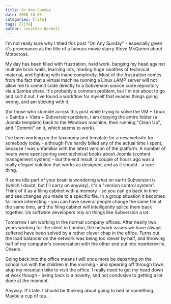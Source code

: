 ```yaml
---
title: On Any Sunday
date: 2008-10-05
categories: [life]
tags: [life]
author: Jonathan Beckett
---
```


I'm not really sure why I titled this post "On Any Sunday" - especially given it's provenance as the title of a famous movie starry Steve McQueen about Motocross.

My day has been filled with frustration, hard work, banging my head against multiple brick walls, learning lots, reading huge swathes of technical material, and fighting with inane complexity. Most of the frustration comes from the fact that a virtual machine running a Linux LAMP server will not allow me to commit code directly to a Subversion source code repository via a Samba share. It's probably a common problem, but I'm not about to go and sort it out. I've found a workflow for myself that evades things going wrong, and am sticking with it.

(for those who stumble across this post while trying to solve the VM + Linux + Samba + Vista + Subversion problem, I am copying the entire folder (a Joomla template) back to the Windows machine, then running "Clean Up", and "Commit" on it, which seems to work).

I've been working on the taxonomy and template for a new website for somebody today - although I've hardly billed any of the actual time I spent, because I was unfamiliar with the latest version of the platform. A number of hours were spent poring over technical books about Joomla (content management system) - but the end result, a couple of hours ago was a really elegant solution that works as designed, and as it should - a rare thing.

If some idle part of your brain is wondering what on earth Subversion is (which I doubt, but I'll carry on anyway), it's a "version control system". Think of it as a filing cabinet with a memory - so you can go back in time and see changes you made to a specific file. In a group situation it becomes far more interesting - you can have several people change the same file at the same time, and the filing cabinet will intelligently splice them back together. Us software developers rely on things like Subversion a lot.

Tomorrow I am working in the normal company offices. After nearly two years working for the client in London, the network issues we have always suffered have been solved by a rather clever chap in the office. Turns out the load balancer on the network was being too clever by half, and throwing half of my computer's conversation with the other end out into nowhereville. Cheers.

Going back into the office means I will once more be departing on the school run with the children in the morning - and spearing off through town atop my mountain bike to visit the office. I really need to get my head down at work though - being back is a novelty, and not condusive to getting a lot done at the moment.

Anyway. It's late. I should be thinking about going to bed or something. Maybe a cup of tea...